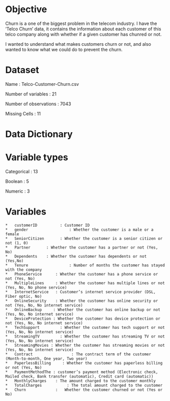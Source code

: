 # Objective
Churn is a one of the biggest problem in the telecom industry. I have the ‘Telco Churn’ data, it contains the information about each customer of this telco company along with whether if a given customer has chunred or not.

I wanted to understand what makes customers churn or not, and also wanted to know what we could do to prevent the churn.
# Dataset
Name : Telco-Customer-Churn.csv

Number of variables : 21

Number of observations : 7043

Missing Cells : 11
# Data Dictionary
# Variable types
Categorical : 13

Boolean : 5

Numeric : 3
# Variables
    *	customerID          : Customer ID
    *	gender                  : Whether the customer is a male or a female
    *	SeniorCitizen       : Whether the customer is a senior citizen or not (1, 0)
    *	Partner		  : Whether the customer has a partner or not (Yes, No)
    *	Dependents	  : Whether the customer has dependents or not (Yes,No)
    *	Tenure                  : Number of months the customer has stayed with the company
    *	PhoneService	  : Whether the customer has a phone service or not (Yes, No)
    *	MultipleLines	  : Whether the customer has multiple lines or not (Yes, No, No phone service)
    *	InternetService   : Customer’s internet service provider (DSL, Fiber optic, No)
    *	OnlineSecurity    : Whether the customer has online security or not (Yes, No, No internet service)
    *	OnlineBackup     : Whether the customer has online backup or not (Yes, No, No internet service)
    *	DeviceProtection : Whether the customer has device protection or not (Yes, No, No internet service)
    *	TechSupport         : Whether the customer has tech support or not (Yes, No, No internet service)
    *	StreamingTV         : Whether the customer has streaming TV or not (Yes, No, No internet service)
    *	StreamingMovies : Whether the customer has streaming movies or not (Yes, No, No internet service)
    *	Contract                 : The contract term of the customer (Month-to-month, One year, Two year)
    *	PaperlessBilling     : Whether the customer has paperless billing or not (Yes, No)
    *	PaymentMethodThe : customer’s payment method (Electronic check, Mailed check, Bank transfer (automatic), Credit card (automatic))
    *	MonthlyCharges    : The amount charged to the customer monthly
    *	TotalCharges           : The total amount charged to the customer
    *	Churn		      :   Whether the customer churned or not (Yes or No)
